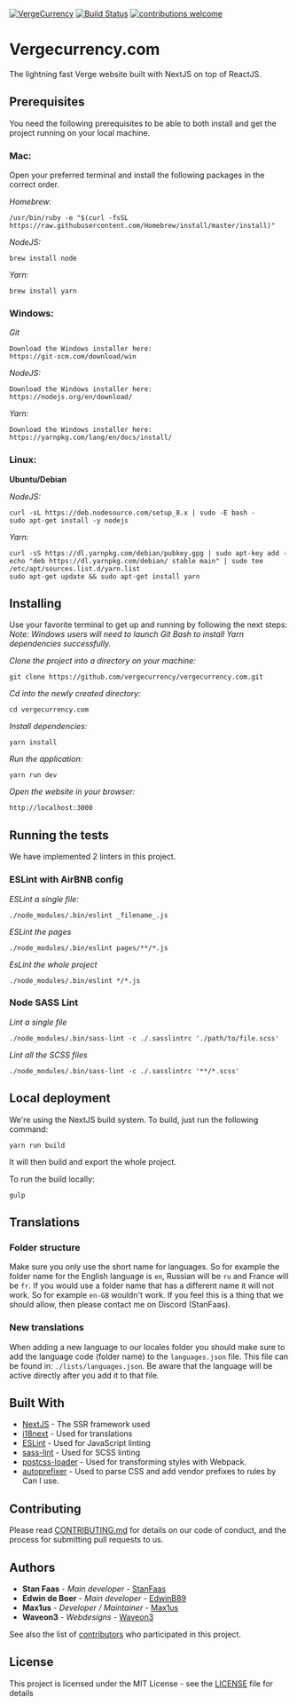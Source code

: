 [![VergeCurrency](https://raw.githubusercontent.com/vergecurrency/vergecurrency.com/master/static/img/verge-github-badge.png)](https://github.com/vergecurrency/vergecurrency.com)
[![Build Status](https://travis-ci.org/vergecurrency/vergecurrency.com.svg?branch=master)](https://travis-ci.org/vergecurrency/vergecurrency.com) [![contributions welcome](https://img.shields.io/badge/contributions-welcome-brightgreen.svg?style=flat)](https://github.com/vergecurrency/vergecurrency.com)

# Vergecurrency.com

The lightning fast Verge website built with NextJS on top of ReactJS.

## Prerequisites

You need the following prerequisites to be able to both install and get the project running on your local machine.

### Mac:

Open your preferred terminal and install the following packages in the correct order.

_Homebrew:_
```
/usr/bin/ruby -e "$(curl -fsSL https://raw.githubusercontent.com/Homebrew/install/master/install)"
```

_NodeJS:_
```
brew install node
```

_Yarn:_
```
brew install yarn
```

### Windows:

_Git_
```
Download the Windows installer here:
https://git-scm.com/download/win
```

_NodeJS:_
```
Download the Windows installer here:
https://nodejs.org/en/download/
```

_Yarn:_
```
Download the Windows installer here:
https://yarnpkg.com/lang/en/docs/install/
```

### Linux:

**Ubuntu/Debian**

_NodeJS:_

```
curl -sL https://deb.nodesource.com/setup_8.x | sudo -E bash -
sudo apt-get install -y nodejs
```

_Yarn:_

```
curl -sS https://dl.yarnpkg.com/debian/pubkey.gpg | sudo apt-key add -
echo "deb https://dl.yarnpkg.com/debian/ stable main" | sudo tee /etc/apt/sources.list.d/yarn.list
sudo apt-get update && sudo apt-get install yarn
```

## Installing

Use your favorite terminal to get up and running by following the next steps:
_Note: Windows users will need to launch Git Bash to install Yarn dependencies successfully._

_Clone the project into a directory on your machine:_

```
git clone https://github.com/vergecurrency/vergecurrency.com.git
```

_Cd into the newly created directory:_

```
cd vergecurrency.com
```

_Install dependencies:_

```
yarn install
```

_Run the application:_

```
yarn run dev
```

_Open the website in your browser:_

```
http://localhost:3000
```

## Running the tests

We have implemented 2 linters in this project.

### ESLint with AirBNB config

_ESLint a single file:_

```
./node_modules/.bin/eslint _filename_.js
```

_ESLint the pages_

```
./node_modules/.bin/eslint pages/**/*.js
```

_EsLint the whole project_

```
./node_modules/.bin/eslint */*.js
```

### Node SASS Lint

_Lint a single file_

```
./node_modules/.bin/sass-lint -c ./.sasslintrc './path/to/file.scss'
```

_Lint all the SCSS files_

```
./node_modules/.bin/sass-lint -c ./.sasslintrc '**/*.scss'
```

## Local deployment

We're using the NextJS build system. To build, just run the following command:

```
yarn run build
```

It will then build and export the whole project.

To run the build locally:

```
gulp
```

## Translations

### Folder structure
Make sure you only use the short name for languages. So for example the folder name for the English language is `en`, Russian will be `ru` and France will be `fr`. If you would use a folder name that has a different name it will not work. So for example `en-GB` wouldn't work. If you feel this is a thing that we should allow, then please contact me on Discord (StanFaas).

### New translations
When adding a new language to our locales folder you should make sure to add the language code (folder name) to the `languages.json` file.
This file can be found in: `./lists/languages.json`. Be aware that the language will be active directly after you add it to that file.

## Built With

* [NextJS](https://github.com/zeit/next.js/) - The SSR framework used
* [i18next](https://www.i18next.com/) - Used for translations
* [ESLint](https://eslint.org/) - Used for JavaScript linting
* [sass-lint](https://github.com/sasstools/sass-lint) - Used for SCSS linting
* [postcss-loader](https://github.com/postcss/postcss-loader) - Used for transforming styles with Webpack.
* [autoprefixer](https://github.com/postcss/autoprefixer) - Used to parse CSS and add vendor prefixes to rules by Can I use.

## Contributing

Please read [CONTRIBUTING.md](CONTRIBUTING.md) for details on our code of conduct, and the process for submitting pull requests to us.

## Authors

* **Stan Faas** - *Main developer* - [StanFaas](https://github.com/StanFaas)
* **Edwin de Boer** - *Main developer* - [EdwinB89](https://github.com/EdwinB89)
* **Max1us** - *Developer / Maintainer* - [Max1us](https://github.com/Max1us)
* **Waveon3** - *Webdesigns* - [Waveon3](https://reddit.com/user/waveon3)

See also the list of [contributors](CONTRIBUTING.md) who participated in this project.

## License

This project is licensed under the MIT License - see the [LICENSE](LICENSE) file for details
